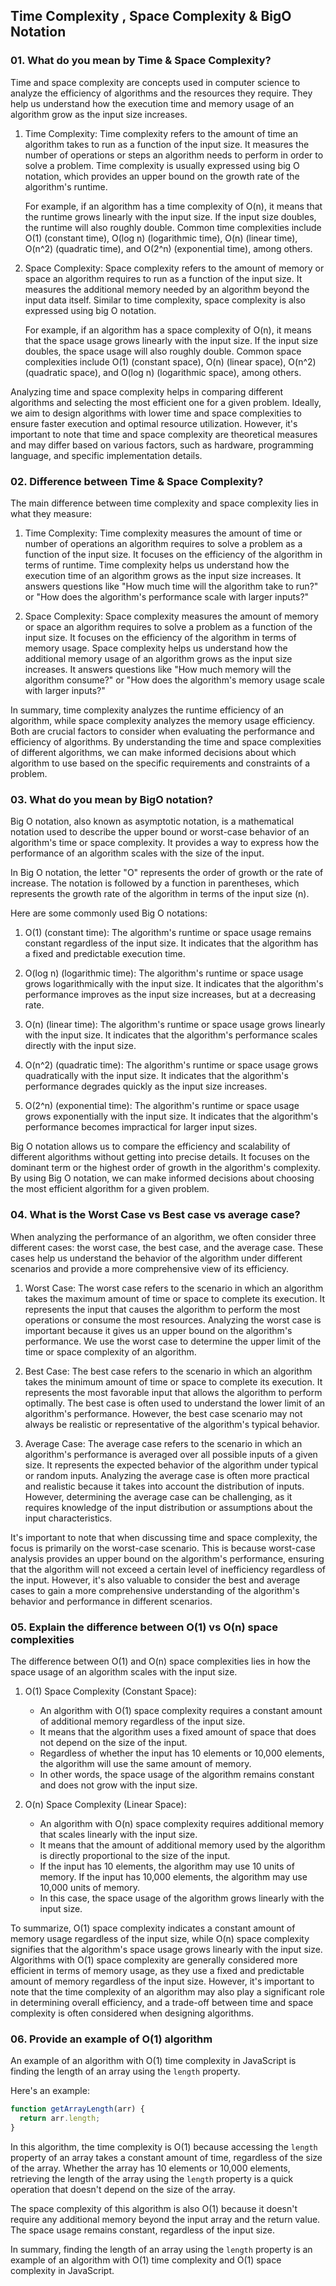 ## Time Complexity , Space Complexity & BigO Notation

### 01. What do you mean by Time & Space Complexity?

Time and space complexity are concepts used in computer science to analyze the efficiency of algorithms and the resources they require. They help us understand how the execution time and memory usage of an algorithm grow as the input size increases.

1. Time Complexity: Time complexity refers to the amount of time an algorithm takes to run as a function of the input size. It measures the number of operations or steps an algorithm needs to perform in order to solve a problem. Time complexity is usually expressed using big O notation, which provides an upper bound on the growth rate of the algorithm's runtime.

   For example, if an algorithm has a time complexity of O(n), it means that the runtime grows linearly with the input size. If the input size doubles, the runtime will also roughly double. Common time complexities include O(1) (constant time), O(log n) (logarithmic time), O(n) (linear time), O(n^2) (quadratic time), and O(2^n) (exponential time), among others.

2. Space Complexity: Space complexity refers to the amount of memory or space an algorithm requires to run as a function of the input size. It measures the additional memory needed by an algorithm beyond the input data itself. Similar to time complexity, space complexity is also expressed using big O notation.

   For example, if an algorithm has a space complexity of O(n), it means that the space usage grows linearly with the input size. If the input size doubles, the space usage will also roughly double. Common space complexities include O(1) (constant space), O(n) (linear space), O(n^2) (quadratic space), and O(log n) (logarithmic space), among others.

Analyzing time and space complexity helps in comparing different algorithms and selecting the most efficient one for a given problem. Ideally, we aim to design algorithms with lower time and space complexities to ensure faster execution and optimal resource utilization. However, it's important to note that time and space complexity are theoretical measures and may differ based on various factors, such as hardware, programming language, and specific implementation details.


### 02. Difference between Time & Space Complexity?

The main difference between time complexity and space complexity lies in what they measure:

1. Time Complexity: Time complexity measures the amount of time or number of operations an algorithm requires to solve a problem as a function of the input size. It focuses on the efficiency of the algorithm in terms of runtime. Time complexity helps us understand how the execution time of an algorithm grows as the input size increases. It answers questions like "How much time will the algorithm take to run?" or "How does the algorithm's performance scale with larger inputs?"

2. Space Complexity: Space complexity measures the amount of memory or space an algorithm requires to solve a problem as a function of the input size. It focuses on the efficiency of the algorithm in terms of memory usage. Space complexity helps us understand how the additional memory usage of an algorithm grows as the input size increases. It answers questions like "How much memory will the algorithm consume?" or "How does the algorithm's memory usage scale with larger inputs?"

In summary, time complexity analyzes the runtime efficiency of an algorithm, while space complexity analyzes the memory usage efficiency. Both are crucial factors to consider when evaluating the performance and efficiency of algorithms. By understanding the time and space complexities of different algorithms, we can make informed decisions about which algorithm to use based on the specific requirements and constraints of a problem.


### 03. What do you mean by BigO notation?

Big O notation, also known as asymptotic notation, is a mathematical notation used to describe the upper bound or worst-case behavior of an algorithm's time or space complexity. It provides a way to express how the performance of an algorithm scales with the size of the input.

In Big O notation, the letter "O" represents the order of growth or the rate of increase. The notation is followed by a function in parentheses, which represents the growth rate of the algorithm in terms of the input size (n).

Here are some commonly used Big O notations:

1. O(1) (constant time): The algorithm's runtime or space usage remains constant regardless of the input size. It indicates that the algorithm has a fixed and predictable execution time.

2. O(log n) (logarithmic time): The algorithm's runtime or space usage grows logarithmically with the input size. It indicates that the algorithm's performance improves as the input size increases, but at a decreasing rate.

3. O(n) (linear time): The algorithm's runtime or space usage grows linearly with the input size. It indicates that the algorithm's performance scales directly with the input size.

4. O(n^2) (quadratic time): The algorithm's runtime or space usage grows quadratically with the input size. It indicates that the algorithm's performance degrades quickly as the input size increases.

5. O(2^n) (exponential time): The algorithm's runtime or space usage grows exponentially with the input size. It indicates that the algorithm's performance becomes impractical for larger input sizes.

Big O notation allows us to compare the efficiency and scalability of different algorithms without getting into precise details. It focuses on the dominant term or the highest order of growth in the algorithm's complexity. By using Big O notation, we can make informed decisions about choosing the most efficient algorithm for a given problem.


### 04. What is the Worst Case vs Best case vs average case?

When analyzing the performance of an algorithm, we often consider three different cases: the worst case, the best case, and the average case. These cases help us understand the behavior of the algorithm under different scenarios and provide a more comprehensive view of its efficiency.

1. Worst Case: The worst case refers to the scenario in which an algorithm takes the maximum amount of time or space to complete its execution. It represents the input that causes the algorithm to perform the most operations or consume the most resources. Analyzing the worst case is important because it gives us an upper bound on the algorithm's performance. We use the worst case to determine the upper limit of the time or space complexity of an algorithm.

2. Best Case: The best case refers to the scenario in which an algorithm takes the minimum amount of time or space to complete its execution. It represents the most favorable input that allows the algorithm to perform optimally. The best case is often used to understand the lower limit of an algorithm's performance. However, the best case scenario may not always be realistic or representative of the algorithm's typical behavior.

3. Average Case: The average case refers to the scenario in which an algorithm's performance is averaged over all possible inputs of a given size. It represents the expected behavior of the algorithm under typical or random inputs. Analyzing the average case is often more practical and realistic because it takes into account the distribution of inputs. However, determining the average case can be challenging, as it requires knowledge of the input distribution or assumptions about the input characteristics.

It's important to note that when discussing time and space complexity, the focus is primarily on the worst-case scenario. This is because worst-case analysis provides an upper bound on the algorithm's performance, ensuring that the algorithm will not exceed a certain level of inefficiency regardless of the input. However, it's also valuable to consider the best and average cases to gain a more comprehensive understanding of the algorithm's behavior and performance in different scenarios.


### 05. Explain the difference between O(1) vs O(n) space complexities 

The difference between O(1) and O(n) space complexities lies in how the space usage of an algorithm scales with the input size.

1. O(1) Space Complexity (Constant Space):
   - An algorithm with O(1) space complexity requires a constant amount of additional memory regardless of the input size.
   - It means that the algorithm uses a fixed amount of space that does not depend on the size of the input.
   - Regardless of whether the input has 10 elements or 10,000 elements, the algorithm will use the same amount of memory.
   - In other words, the space usage of the algorithm remains constant and does not grow with the input size.

2. O(n) Space Complexity (Linear Space):
   - An algorithm with O(n) space complexity requires additional memory that scales linearly with the input size.
   - It means that the amount of additional memory used by the algorithm is directly proportional to the size of the input.
   - If the input has 10 elements, the algorithm may use 10 units of memory. If the input has 10,000 elements, the algorithm may use 10,000 units of memory.
   - In this case, the space usage of the algorithm grows linearly with the input size.

To summarize, O(1) space complexity indicates a constant amount of memory usage regardless of the input size, while O(n) space complexity signifies that the algorithm's space usage grows linearly with the input size. Algorithms with O(1) space complexity are generally considered more efficient in terms of memory usage, as they use a fixed and predictable amount of memory regardless of the input size. However, it's important to note that the time complexity of an algorithm may also play a significant role in determining overall efficiency, and a trade-off between time and space complexity is often considered when designing algorithms.


### 06. Provide an example of O(1) algorithm 

An example of an algorithm with O(1) time complexity in JavaScript is finding the length of an array using the `length` property. 

Here's an example:

```javascript
function getArrayLength(arr) {
  return arr.length;
}
```

In this algorithm, the time complexity is O(1) because accessing the `length` property of an array takes a constant amount of time, regardless of the size of the array. Whether the array has 10 elements or 10,000 elements, retrieving the length of the array using the `length` property is a quick operation that doesn't depend on the size of the array.

The space complexity of this algorithm is also O(1) because it doesn't require any additional memory beyond the input array and the return value. The space usage remains constant, regardless of the input size.

In summary, finding the length of an array using the `length` property is an example of an algorithm with O(1) time complexity and O(1) space complexity in JavaScript.